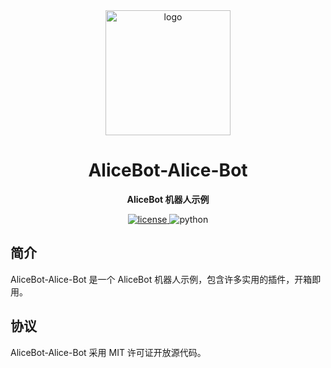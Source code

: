 <div align="center">
  <a href="https://docs.alicebot.dev/"><img src="https://raw.githubusercontent.com/st1020/alicebot/master/docs/.vuepress/public/logo.png" width="200" height="200" alt="logo"></a>

# AliceBot-Alice-Bot

**AliceBot 机器人示例**

</div>

<div align="center">
  <a href="https://raw.githubusercontent.com/st1020/AliceBot-Alice-Bot/master/LICENSE">
    <img src="https://img.shields.io/github/license/st1020/AliceBot-Alice-Bot" alt="license">
  </a>
  <img src="https://img.shields.io/badge/python-3.7+-blue.svg" alt="python">
</div>

## 简介

AliceBot-Alice-Bot 是一个 AliceBot 机器人示例，包含许多实用的插件，开箱即用。

## 协议

AliceBot-Alice-Bot 采用 MIT 许可证开放源代码。